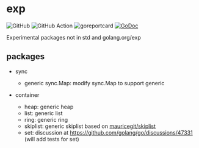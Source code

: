 # exp

![GitHub](https://img.shields.io/github/license/smallnest/exp) ![GitHub Action](https://github.com/smallnest/exp/actions/workflows/action.yaml/badge.svg) ![goreportcard](https://goreportcard.com/badge/github.com/smallnest/exp) [![GoDoc](https://godoc.org/github.com/smallnest/exp?status.png)](http://godoc.org/github.com/smallnest/exp)  



Experimental packages not in std and golang.org/exp


## packages

- sync
  - generic sync.Map: modify sync.Map to support generic

- container
  - heap: generic heap
  - list: generic list
  - ring: generic ring
  - skiplist: generic skiplist based on [mauricegit/skiplist](https://github.com/mauricegit/skiplist)
  - set: discussion at https://github.com/golang/go/discussions/47331 (will add tests for set)